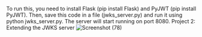 To run this, you need to install Flask (pip install Flask) and PyJWT (pip install PyJWT). Then, save this code in a file (jwks_server.py) and run it using python jwks_server.py. The server will start running on port 8080.
Project 2: Extending the JWKS server
![Screenshot (78)](https://github.com/vgunt1997/3550-jwks-server-project/assets/161993240/67f28dbb-7462-4956-8426-3d73cb292d47)
